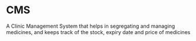 # CMS
A Clinic Management System that helps in segregating and managing medicines, and keeps track of the stock, expiry date and price of medicines 
